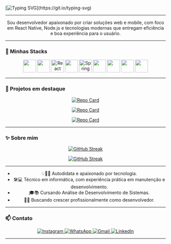 <!-- <h1 align="center">Olá! Me chamo Gabriel Souza</h1> -->

[![Typing SVG](https://readme-typing-svg.herokuapp.com/?color=fff&height=60&size=45&center=true&vCenter=true&width=1000&lines=Olá!+Me+Chamo+Gabriel+Souza;+Cursando+ADS;+Universidade+UniFacthus+Uberaba+-MG;)](https://git.io/typing-svg)

---

<p align="center">
  Sou desenvolvedor apaixonado por criar soluções web e mobile, com foco em React Native, Node.js e tecnologias modernas que entregam eficiência e boa experiência para o usuário.
</p>

---

### 🚀 Minhas Stacks

<p align="center">
  <img src="https://cdn.jsdelivr.net/gh/devicons/devicon/icons/javascript/javascript-original.svg" width="40"/>
  <img src="https://cdn.jsdelivr.net/gh/devicons/devicon/icons/typescript/typescript-original.svg" width="40"/>
  <img src="https://cdn.jsdelivr.net/gh/devicons/devicon/icons/react/react-original.svg" width="40" title="React Native"/>
  <img src="https://cdn.jsdelivr.net/gh/devicons/devicon/icons/nodejs/nodejs-original.svg" width="40"/>
  <img src="https://cdn.jsdelivr.net/gh/devicons/devicon/icons/spring/spring-original.svg" width="40" title="Spring Boot"/>
  <img src="https://cdn.jsdelivr.net/gh/devicons/devicon/icons/postgresql/postgresql-original.svg" width="40"/>
  <img src="https://cdn.jsdelivr.net/gh/devicons/devicon/icons/html5/html5-original.svg" width="40"/>
  <img src="https://cdn.jsdelivr.net/gh/devicons/devicon/icons/css3/css3-original.svg" width="40"/>
  <img src="https://cdn.jsdelivr.net/gh/devicons/devicon/icons/git/git-original.svg" width="40"/>
</p>

---

### 📌 Projetos em destaque
<div align="center">

  [![Repo Card](https://github-readme-stats.vercel.app/api/pin/?username=GCode-S&repo=Controll-Fonecedor&bg_color=151515&border_color=30A3DC&show_icons=true&icon_color=30A3DC&title_color=E44D26&text_color=FFF)](https://github.com/GCode-S/Controll-Fonecedor)

  [![Repo Card](https://github-readme-stats.vercel.app/api/pin/?username=GCode-S&repo=task-manager&bg_color=151515&border_color=30A3DC&show_icons=true&icon_color=30A3DC&title_color=E44D26&text_color=FFF)](https://github.com/GCode-S/task-manager)

  [![Repo Card](https://github-readme-stats.vercel.app/api/pin/?username=GCode-S&repo=Projeto_Instagram&bg_color=151515&border_color=30A3DC&show_icons=true&icon_color=30A3DC&title_color=E44D26&text_color=FFF)](https://github.com/GCode-S/Projeto_Instagram)

</div>

---

### ✨ Sobre mim
<div align="center">
  
  [![GitHub Streak](https://streak-stats.demolab.com?user=GCode-S&theme=dark&hide_border=true&locale=pt-br)](https://git.io/streak-stats)

  [![GitHub Streak](https://github-readme-stats.vercel.app/api/top-langs?username=GCode-S&locale=pt-br&hide_title=false&layout=compact&card_width=500&langs_count=5&theme=dark&hide_border=true&order=2)](https://git.io/streak-stats)

---

- 💡👨‍💻 Autodidata e apaixonado por tecnologia.
- 🛠️💻 Técnico em informática, com experiência prática em manutenção e desenvolvimento.
- 🎓📚 Cursando Análise de Desenvolvimento de Sistemas.
- 🚀💼 Buscando crescer profissionalmente como desenvolvedor.

---

</div>

### 📫 Contato


<div align="center">
  <a href="https://instagram.com/gabriell.souzz_">
    <img src="https://img.shields.io/badge/-Instagram-%23E4405F?style=for-the-badge&logo=instagram&logoColor=white" alt="Instagram" />
  </a>
  <a href="https://wa.me/5534988611665">
    <img src="https://img.shields.io/badge/WhatsApp-25D366?style=for-the-badge&logo=whatsapp&logoColor=white" alt="WhatsApp" />
  </a>
  <a href="mailto:gabriel.c.souza001@gmail.com">
    <img src="https://img.shields.io/badge/Gmail-333333?style=for-the-badge&logo=gmail&logoColor=red" alt="Gmail" />
  </a>
  <a href="https://www.linkedin.com/in/gcode-s">
    <img src="https://img.shields.io/badge/LinkedIn-0077B5?style=for-the-badge&logo=linkedin&logoColor=white" alt="LinkedIn" />
  </a>
</div>

---

